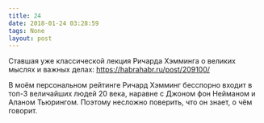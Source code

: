 ```yaml
---
title: 24
date: 2018-01-24 03:28:59
tags: None
layout: post
---
```


Ставшая уже классической лекция Ричарда Хэмминга о великих мыслях и важных делах:
<https://habrahabr.ru/post/209100/>

В моём персональном рейтинге Ричард Хэмминг бесспорно входит в топ-3 величайших людей 20 века, наравне с Джоном фон Нейманом и Аланом Тьюрингом. Поэтому несложно поверить, что он знает, о чём говорит.
